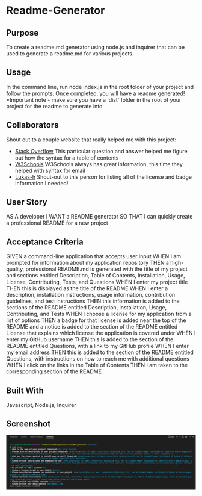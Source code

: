 # Readme-Generator

## Purpose
To create a readme.md generator using node.js and inquirer that can be used to generate a readme.md for various projects.

## Usage
In the command line, run node index.js in the root folder of your project and follow the prompts. Once completed, you will have a readme generated!
*Important note - make sure you have a 'dist' folder in the root of your project for the readme to generate into

## Collaborators
Shout out to a couple website that really helped me with this project:
- [Stack Overflow](https://stackoverflow.com/questions/18244417/how-do-i-create-some-kind-of-table-of-content-in-github-wiki)
This particular question and answer helped me figure out how the syntax for a table of contents
- [W3Schools](https://www.w3schools.io/file/markdown-links/)
W3Schools always has great information, this time they helped with syntax for email
- [Lukas-h](https://gist.github.com/lukas-h/2a5d00690736b4c3a7ba)
Shout-out to this person for listing all of the license and badge information I needed!


## User Story
AS A developer
I WANT a README generator
SO THAT I can quickly create a professional README for a new project

## Acceptance Criteria
GIVEN a command-line application that accepts user input
WHEN I am prompted for information about my application repository
THEN a high-quality, professional README.md is generated with the title of my project and sections entitled Description, Table of Contents, Installation, Usage, License, Contributing, Tests, and Questions
WHEN I enter my project title
THEN this is displayed as the title of the README
WHEN I enter a description, installation instructions, usage information, contribution guidelines, and test instructions
THEN this information is added to the sections of the README entitled Description, Installation, Usage, Contributing, and Tests
WHEN I choose a license for my application from a list of options
THEN a badge for that license is added near the top of the README and a notice is added to the section of the README entitled License that explains which license the application is covered under
WHEN I enter my GitHub username
THEN this is added to the section of the README entitled Questions, with a link to my GitHub profile
WHEN I enter my email address
THEN this is added to the section of the README entitled Questions, with instructions on how to reach me with additional questions
WHEN I click on the links in the Table of Contents
THEN I am taken to the corresponding section of the README

## Built With
Javascript, Node.js, Inquirer

## Screenshot
<img src="./assets/images/readme-screenshot.png">
